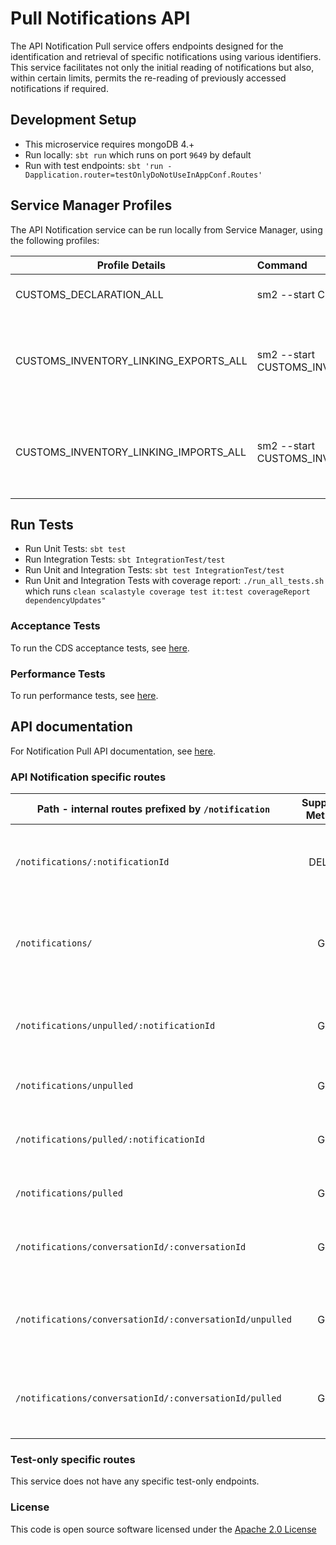 # Pull Notifications API

The API Notification Pull service offers endpoints designed for the identification and retrieval of specific notifications using various identifiers. This service facilitates not only the initial reading of notifications but also, within certain limits, permits the re-reading of previously accessed notifications if required.


## Development Setup
- This microservice requires mongoDB 4.+
- Run locally: `sbt run` which runs on port `9649` by default
- Run with test endpoints: `sbt 'run -Dapplication.router=testOnlyDoNotUseInAppConf.Routes'`

##  Service Manager Profiles
The API Notification service can be run locally from Service Manager, using the following profiles:


| Profile Details                       | Command                                                           | Description                                                    |
|---------------------------------------|:------------------------------------------------------------------|----------------------------------------------------------------|
| CUSTOMS_DECLARATION_ALL               | sm2 --start CUSTOMS_DECLARATION_ALL                               | To run all CDS applications.                                   |
| CUSTOMS_INVENTORY_LINKING_EXPORTS_ALL | sm2 --start CUSTOMS_INVENTORY_LINKING_EXPORTS_ALL                 | To run all CDS Inventory Linking Exports related applications. |
| CUSTOMS_INVENTORY_LINKING_IMPORTS_ALL | sm2 --start CUSTOMS_INVENTORY_LINKING_IMPORTS_ALL                 | To run all CDS Inventory Linking Imports related applications. |


## Run Tests
- Run Unit Tests: `sbt test`
- Run Integration Tests: `sbt IntegrationTest/test`
- Run Unit and Integration Tests: `sbt test IntegrationTest/test`
- Run Unit and Integration Tests with coverage report: `./run_all_tests.sh`<br/> which runs `clean scalastyle coverage test it:test coverageReport dependencyUpdates"`

### Acceptance Tests
To run the CDS acceptance tests, see [here](https://github.com/hmrc/customs-automation-test).

### Performance Tests
To run performance tests, see [here](https://github.com/hmrc/api-notification-pull-performance-test).


## API documentation
For Notification Pull API documentation, see [here](https://developer.service.hmrc.gov.uk/api-documentation/docs/api/service/api-notification-pull/1.0/oas/page).


### API Notification specific routes
| Path - internal routes prefixed by `/notification`       | Supported Methods | Description                                                                           |
|----------------------------------------------------------|:-----------------:|---------------------------------------------------------------------------------------|
| `/notifications/:notificationId`                         |      DELETE       | Retrieves and deletes a notification from `api-notification-queue`.                   |
| `/notifications/`                                        |        GET        | Retrieves all notifications, for a specific client id, from `api-notification-queue`. |
| `/notifications/unpulled/:notificationId`                |        GET        | Get an unpulled notification by notification ID.                                      |
| `/notifications/unpulled`                                |        GET        | Get a list of unpulled notifications.                                                 |
| `/notifications/pulled/:notificationId`                  |        GET        | Get a pulled notification by notification ID.                                         |
| `/notifications/pulled`                                  |        GET        | Get a list of pulled notifications.                                                   |
| `/notifications/conversationId/:conversationId`          |        GET        | Get a list of notifications by conversation ID.                                       |
| `/notifications/conversationId/:conversationId/unpulled` |        GET        | Get a list of unpulled notifications by conversation ID.                              |
| `/notifications/conversationId/:conversationId/pulled`   |        GET        | Get a list of pulled notifications by conversation ID.                                |


### Test-only specific routes
This service does not have any specific test-only endpoints.


### License

This code is open source software licensed under the [Apache 2.0 License]("http://www.apache.org/licenses/LICENSE-2.0.html")

